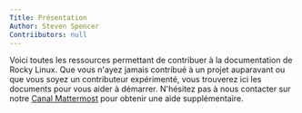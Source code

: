 ```yaml
---
Title: Présentation
Author: Steven Spencer
Contriibutors: null
---
```


Voici toutes les ressources permettant de contribuer à la documentation de Rocky Linux. Que vous n'ayez jamais contribué à un projet auparavant ou que vous soyez un contributeur expérimenté, vous trouverez ici les documents pour vous aider à démarrer. N'hésitez pas à nous contacter sur notre [Canal Mattermost](https://chat.rockylinux.org/rocky-linux/channels/documentation) pour obtenir une aide supplémentaire.
